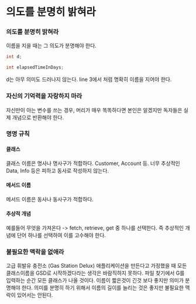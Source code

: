 # 의도를 분명히 밝혀라

### 의도를 분명히 밝혀라

이름을 지을 때는 그 의도가 분명해야 한다. 

```java
int d;

int elapsedTimeInDays;
```

d는 아무 의미도 드러나지 않는다. line 3에서 처럼 명확히 이름을 지어야 한다.

### 자신의 기억력을 자랑하지 마라

자신만이 아는 변수를 쓰는 경우, 머리가 매우 똑똑하다면 본인은 알겠지만 독자들은 실제 개념으로 반환해야 한다. 

### 명명 규칙

#### 클래스

클래스 이름은 명사나 명사구가 적합하다. Customer, Account 등. 너무 추상적인 Data, Info 등은 피하고 동사로 작성하지 않는다.

#### 메서드 이름

메서드 이름은 동사나 동사구가 적합하다. 

#### 추상적 개념

예를들어 무엇을 가져온다 -&gt; fetch, retrieve, get 중 하나를 선택한다. 즉 추상적인 개념에 단어 하나를 선택하여 이를 고수해야 한다.

### 불필요한 맥락을 없애라

고급 휘발유 충전소 \(Gas Station Delux\) 애플리케이션을 만든다고 가정했을 때 모든 클래스이름을 GSD로 시작하겠다라는 생각은 바람직하지 못하다. 파일 찾기에서 G를 입력하는 순간 모든 클래스가 나올 것이다. 이름이 짧은것이 긴것 보다 좋지만 의미가 분명해야 한다. 의미를 분명히 하기 위해서 이름의 길이를 늘리는 것은 좋지만 불필요한 맥락이 있어서는 안된다.



